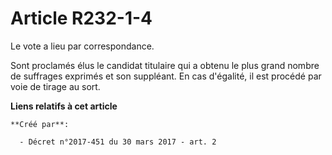 # Article R232-1-4

Le vote a lieu par correspondance.

Sont proclamés élus le candidat titulaire qui a obtenu le plus grand nombre de suffrages exprimés et son suppléant. En cas
d'égalité, il est procédé par voie de tirage au sort.

**Liens relatifs à cet article**

	**Créé par**:

	  - Décret n°2017-451 du 30 mars 2017 - art. 2
